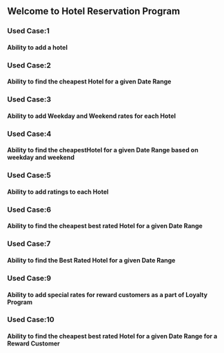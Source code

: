 ## Welcome to Hotel Reservation Program
### Used Case:1
#### Ability to add a hotel
### Used Case:2
#### Ability to find the cheapest Hotel for a given Date Range
### Used Case:3
#### Ability to add Weekday and Weekend rates for each Hotel
### Used Case:4
#### Ability to find the cheapestHotel for a given Date Range based on weekday and weekend
### Used Case:5
#### Ability to add ratings to each Hotel
### Used Case:6
#### Ability to find the cheapest best rated Hotel for a given Date Range
### Used Case:7
#### Ability to find the Best Rated Hotel for a given Date Range
### Used Case:9
#### Ability to add special rates for reward customers as a part of Loyalty Program
### Used Case:10
#### Ability to find the cheapest best rated Hotel for a given Date Range for a Reward Customer